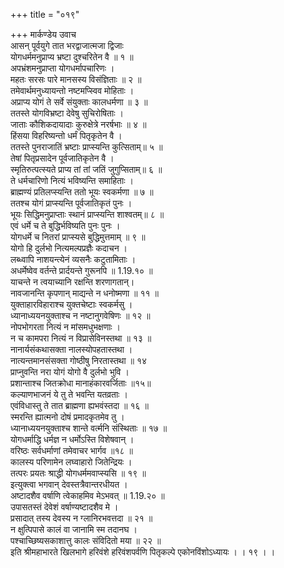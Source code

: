 +++
title = "०१९"

+++
मार्कण्डेय उवाच  
आसन् पूर्वयुगे तात भरद्वाजात्मजा द्विजाः  
योगधर्ममनुप्राप्य भ्रष्टा दुश्चरितेन वै ॥ १ ॥  
अपभ्रंशमनुप्राप्ता योगधर्मापचारिणः ।  
महतः सरसः पारे मानसस्य विसंज्ञिताः ॥ २ ॥  
तमेवार्थमनुध्यायन्तो नष्टमप्स्विव मोहिताः ।  
अप्राप्य योगं ते सर्वे संयुक्ताः कालधर्मणा ॥ ३ ॥  
ततस्ते योगविभ्रष्टा देवेषु सुचिरोषिताः ।  
जाताः कौशिकदायादाः कुरुक्षेत्रे नरर्षभाः ॥ ४ ॥  
हिंसया विहरिष्यन्तो धर्मं पितृकृतेन वै ।  
ततस्ते पुनराजातिं भ्रष्टाः प्राप्स्यन्ति कुत्सिताम्॥ ५ ॥  
तेषां पितृप्रसादेन पूर्वजातिकृतेन वै ।  
स्मृतिरुत्पत्स्यते प्राप्य तां तां जतिं जुगुप्सिताम्॥ ६ ॥  
ते धर्मचारिणो नित्यं भविष्यन्ति समाहिताः ।  
ब्राह्मण्यं प्रतिलप्स्यन्ति ततो भूयः स्वकर्मणा ॥ ७ ॥  
ततश्च योगं प्राप्स्यन्ति पूर्वजातिकृतं पुनः ।  
भूयः सिद्धिमनुप्राप्ताः स्थानं प्राप्स्यन्ति शाश्वतम्॥ ८ ॥  
एवं धर्मे च ते बुद्धिर्भविष्यति पुनः पुनः ।  
योगधर्मे च नितरां प्राप्स्यसे बुद्धिमुत्तमाम् ॥ ९ ॥  
योगो हि दुर्लभो नित्यमल्पप्रज्ञैः कदाचन ।  
लब्ध्वापि नाशयन्त्येनं व्यसनैः कटुतामिताः ।  
अधर्मेष्वेव वर्तन्ते प्रार्दयन्ते गुरूनपि ॥ 1.19.१० ॥  
याचन्ते न त्वयाच्यानि रक्षन्ति शरणागतान्।  
नावजानन्ति कृपणान् माद्यन्ते न धनोष्मणा ॥ ११ ॥  
युक्ताहारविहाराश्च युक्तचेष्टाः स्वकर्मसु ।  
ध्यानाध्ययनयुक्ताश्च न नष्टानुगवेषिणः ॥ १२ ॥  
नोपभोगरता नित्यं न मांसमधुभक्षणाः ।  
न च कामपरा नित्यं न विप्रासेविनस्तथा ॥ १३ ॥  
नानार्यसंकथासक्ता नालस्योपहतास्तथा ।  
नात्यन्तमानसंसक्ता गोष्ठीषु निरतास्तथा ॥ १४  
प्राप्नुवन्ति नरा योगं योगो वै दुर्लभो भुवि ।  
प्रशान्ताश्च जितक्रोधा मानाहंकारवर्जिताः ॥१५॥  
कल्याणभाजनं ये तु ते भवन्ति यतव्रताः ।  
एवंविधास्तु ते तात ब्राह्मणा ह्यभवंस्तदा ॥ १६ ॥  
स्मरन्ति ह्यात्मनो दोषं प्रमादकृतमेव तु ।  
ध्यानाध्ययनयुक्ताश्च शान्ते वर्त्मनि संस्थिताः ॥ १७ ॥  
योगधर्माद्धि धर्मज्ञ न धर्मोऽस्ति विशेषवान् ।  
वरिष्ठः सर्वधर्माणां तमेवाचर भार्गव ॥१८ ॥  
कालस्य परिणामेन लघ्वाहारो जितेन्द्रियः ।  
तत्परः प्रयतः श्राद्धी योगधर्ममवाप्स्यसि ॥ १९ ॥  
इत्युक्त्वा भगवान् देवस्तत्रैवान्तरधीयत ।  
अष्टादशैव वर्षाणि त्वेकाहमिव मेऽभवत् ॥ 1.19.२० ॥  
उपासतस्तं देवेशं वर्षाण्यष्टादशैव मे ।  
प्रसादात् तस्य देवस्य न ग्लानिरभवत्तदा ॥ २१ ॥  
न क्षुत्पिपासे कालं वा जानामि स्म तदानघ ।  
पश्चाच्छिष्यसकाशात्तु कालः संविदितो मया ॥ २२ ॥  
इति श्रीमहाभारते खिलभागे हरिवंशे हरिवंशपर्वणि पितृकल्पे एकोनविंशोऽध्यायः । । १९ । ।